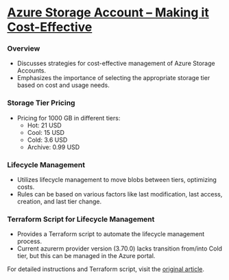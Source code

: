 # [Azure Storage Account – Making it Cost-Effective](https://azureway.cloud/azure-storage-account-making-it-cost-effective/)

### Overview
- Discusses strategies for cost-effective management of Azure Storage Accounts.
- Emphasizes the importance of selecting the appropriate storage tier based on cost and usage needs.

### Storage Tier Pricing
- Pricing for 1000 GB in different tiers:
  * Hot: 21 USD
  * Cool: 15 USD
  * Cold: 3.6 USD
  * Archive: 0.99 USD

### Lifecycle Management
- Utilizes lifecycle management to move blobs between tiers, optimizing costs.
- Rules can be based on various factors like last modification, last access, creation, and last tier change.

### Terraform Script for Lifecycle Management
- Provides a Terraform script to automate the lifecycle management process.
- Current azurerm provider version (3.70.0) lacks transition from/into Cold tier, but this can be managed in the Azure portal.

For detailed instructions and Terraform script, visit the [original article](https://azureway.cloud/azure-storage-account-making-it-cost-effective/).

